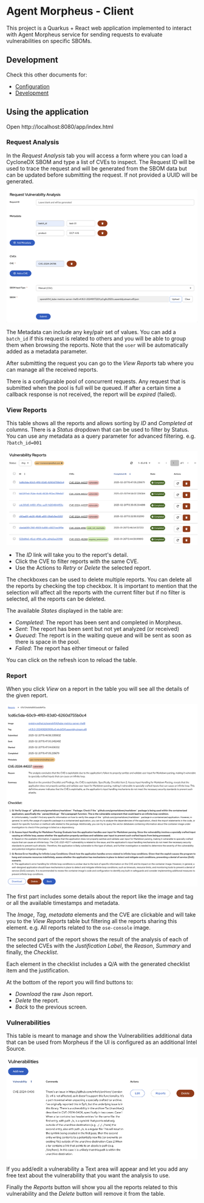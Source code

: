 # Agent Morpheus - Client

This project is a Quarkus + React web application implemented to interact with Agent Morpheus service
for sending requests to evaluate vulnerabilities on specific SBOMs.

## Development

Check this other documents for:

* [Configuration](./docs/configuration.md)
* [Development](./docs/development.md)

## Using the application

Open http://localhost:8080/app/index.html

### Request Analysis

In the _Request Analysis_ tab you will access a form where you can load a CycloneDX SBOM and type a list of CVEs to inspect.
The Request ID will be used to trace the request and will be generated from the SBOM data but can be updated before submitting the request. 
If not provided a UUID will be generated.

![form](./docs/images/form.png)

The Metadata can include any key/pair set of values. You can add a `batch_id` if this request is related to others and you will
be able to group them when browsing the reports. Note that the `user` will be automatically added as a metadata parameter.

After submitting the request you can go to the _View Reports_ tab where you can manage all the received reports.

There is a configurable pool of concurrent requests. Any request that is submitted when the pool is full will be queued. If after
a certain time a callback response is not received, the report will be _expired_ (failed).

### View Reports

This table shows all the reports and allows sorting by _ID_ and _Completed at_ columns. There is a _Status_ dropdown that can be
used to filter by Status. You can use any metadata as a query parameter for advanced filtering. e.g. `?batch_id=001`

![reports_table](./docs/images/reports_table.png)

* The _ID_ link will take you to the report's detail.
* Click the CVE to filter reports with the same CVE.
* Use the Actions to _Retry_ or _Delete_ the selected report.

The checkboxes can be used to delete multiple reports. You can delete all the reports by checking the top checkbox.
It is important to mention that the selection will affect all the reports with the current filter but if no filter is
selected, all the reports can be deleted.

The available _States_ displayed in the table are:

* _Completed_: The report has been sent and completed in Morpheus.
* _Sent_: The report has been sent but not yet analyzed (or received)
* _Queued_: The report is in the waiting queue and will be sent as soon as there is space in the pool.
* _Failed_: The report has either timeout or failed

You can click on the refresh icon to reload the table.

### Report

When you click _View_ on a report in the table you will see all the details of the given report.

![report](./docs/images/report.png)

The first part includes some details about the report like the image and tag or all the available timestamps and
metadata.

The _Image_, _Tag_, _metadata_ elements and the CVE are clickable and will take you to the _View Reports_ table but
filtering all the reports sharing this element. e.g. All reports related to the `ose-console` image.

The second part of the report shows the result of the analysis of each of the selected CVEs with the _Justification Label_,
the _Reason_, _Summary_ and finally, the _Checklist_.

Each element in the checklist includes a Q/A with the generated checklist item and the justification.

At the bottom of the report you will find buttons to:

* _Download_ the raw Json report.
* _Delete_ the report.
* _Back_ to the previous screen.

### Vulnerabilities

This table is meant to manage and show the Vulnerabilities additional data that can be used from Morpheus if the UI is
configured as an additional Intel Source.

![vulnerabilities](./docs/images/vulnerabilities.png)

If you add/edit a vulnerability a Text area will appear and let you add any free text about the vulnerability that you
want the analysis to use.

Finally the _Reports_ button will show you all the reports related to this vulnerability and the _Delete_ button will
remove it from the table.
